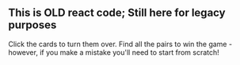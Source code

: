 ## This is OLD react code; Still here for legacy purposes

Click the cards to turn them over. Find all the pairs to win the game - however, if you make a mistake you'll need to start from scratch!
